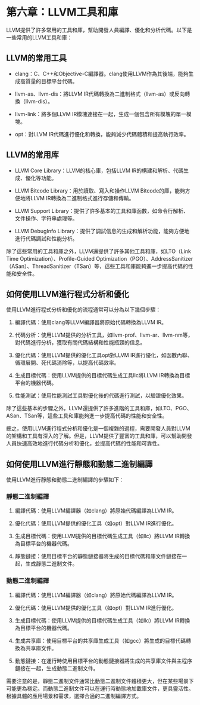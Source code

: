 # 第六章：LLVM工具和庫

LLVM提供了許多常用的工具和庫，幫助開發人員編譯、優化和分析代碼。以下是一些常用的LLVM工具和庫：

## LLVM的常用工具

* clang：C、C++和Objective-C編譯器。clang使用LLVM作為其後端，能夠生成高質量的目標平台代碼。

* llvm-as、llvm-dis：將LLVM IR代碼轉換為二進制格式（llvm-as）或反向轉換（llvm-dis）。

* llvm-link：將多個LLVM IR模塊連接在一起，生成一個包含所有模塊的單一模塊。

* opt：對LLVM IR代碼進行優化和轉換，能夠減少代碼體積和提高執行效率。

## LLVM的常用库

* LLVM Core Library：LLVM的核心庫，包括LLVM IR的構建和解析、代碼生成、優化等功能。

* LLVM Bitcode Library：用於讀取、寫入和操作LLVM Bitcode的庫，能夠方便地將LLVM IR轉換為二進制格式進行存儲和傳輸。

* LLVM Support Library：提供了許多基本的工具和庫函數，如命令行解析、文件操作、字符串處理等。

* LLVM DebugInfo Library：提供了調試信息的生成和解析功能，能夠方便地進行代碼調試和性能分析。

除了這些常用的工具和庫之外，LLVM還提供了許多其他工具和庫，如LTO（Link Time Optimization）、Profile-Guided Optimization（PGO）、AddressSanitizer（ASan）、ThreadSanitizer（TSan）等，這些工具和庫能夠進一步提高代碼的性能和安全性。

## 如何使用LLVM進行程式分析和優化

使用LLVM進行程式分析和優化的流程通常可以分為以下幾個步驟：

1. 編譯代碼：使用clang等LLVM編譯器將原始代碼轉換為LLVM IR。

2. 代碼分析：使用LLVM提供的分析工具，如llvm-prof、llvm-ar、llvm-nm等，對代碼進行分析，獲取有關代碼結構和性能瓶頸的信息。

3. 優化代碼：使用LLVM提供的優化工具opt對LLVM IR進行優化，如函數內聯、循環展開、死代碼消除等，以提高代碼效率。

4. 生成目標代碼：使用LLVM提供的目標代碼生成工具llc將LLVM IR轉換為目標平台的機器代碼。

5. 性能測試：使用性能測試工具對優化後的代碼進行測試，以驗證優化效果。

除了這些基本的步驟之外，LLVM還提供了許多進階的工具和庫，如LTO、PGO、ASan、TSan等，這些工具和庫能夠進一步提高代碼的性能和安全性。

總之，使用LLVM進行程式分析和優化是一個複雜的過程，需要開發人員對LLVM的架構和工具有深入的了解。但是，LLVM提供了豐富的工具和庫，可以幫助開發人員快速高效地進行代碼分析和優化，並提高代碼的性能和可靠性。

## 如何使用LLVM進行靜態和動態二進制編譯

使用LLVM進行靜態和動態二進制編譯的步驟如下：

### 靜態二進制編譯

1. 編譯代碼：使用LLVM編譯器（如clang）將原始代碼編譯為LLVM IR。

2. 優化代碼：使用LLVM提供的優化工具（如opt）對LLVM IR進行優化。

3. 生成目標代碼：使用LLVM提供的目標代碼生成工具（如llc）將LLVM IR轉換為目標平台的機器代碼。

4. 靜態鏈接：使用目標平台的靜態鏈接器將生成的目標代碼和庫文件鏈接在一起，生成靜態二進制文件。

### 動態二進制編譯

1. 編譯代碼：使用LLVM編譯器（如clang）將原始代碼編譯為LLVM IR。

2. 優化代碼：使用LLVM提供的優化工具（如opt）對LLVM IR進行優化。

3. 生成目標代碼：使用LLVM提供的目標代碼生成工具（如llc）將LLVM IR轉換為目標平台的機器代碼。

4. 生成共享庫：使用目標平台的共享庫生成工具（如gcc）將生成的目標代碼轉換為共享庫文件。

5. 動態鏈接：在運行時使用目標平台的動態鏈接器將生成的共享庫文件與主程序鏈接在一起，生成動態二進制文件。

需要注意的是，靜態二進制文件通常比動態二進制文件體積更大，但在某些場景下可能更為穩定。而動態二進制文件可以在運行時動態地加載庫文件，更具靈活性。根據具體的應用場景和需求，選擇合適的二進制編譯方式。
